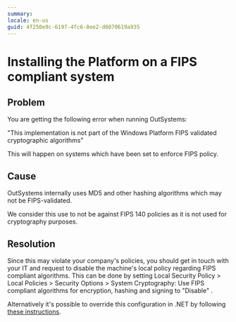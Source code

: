 ```yaml
---
summary:
locale: en-us
guid: 4f250e9c-6197-4fc6-8ee2-d6070619a935
---
```


# Installing the Platform on a FIPS compliant system

## Problem

You are getting the following error when running OutSystems:

"This implementation is not part of the Windows Platform FIPS validated cryptographic algorithms"

This will happen on systems which have been set to enforce FIPS policy.

## Cause

OutSystems internally uses MD5 and other hashing algorithms which may not be FIPS-validated.

We consider this use to not be against FIPS 140 policies as it is not used for cryptography purposes.

## Resolution

Since this may violate your company's policies, you should get in touch with your IT and request to disable the machine's local policy regarding FIPS compliant algorithms. This can be done by setting Local Security Policy > Local Policies > Security Options > System Cryptography: Use FIPS compliant algorithms for encryption, hashing and signing to "Disable" .

Alternatively it's possible to override this configuration in .NET by following [these instructions](https://msdn.microsoft.com/en-us/library/hh202806(v=vs.110).aspx).

